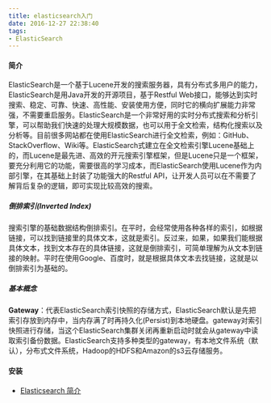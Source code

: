 ```yaml
---
title: elasticsearch入门
date: 2016-12-27 22:38:40
tags:
- ElasticSearch
---
```



#### 简介

ElasticSearch是一个基于Lucene开发的搜索服务器，具有分布式多用户的能力，ElasticSearch是用Java开发的开源项目，基于Restful Web接口，能够达到实时搜索、稳定、可靠、快速、高性能、安装使用方便，同时它的横向扩展能力非常强，不需要重启服务。ElasticSearch是一个非常好用的实时分布式搜索和分析引擎，可以帮助我们快速的处理大规模数据，也可以用于全文检索，结构化搜索以及分析等。目前很多网站都在使用ElasticSearch进行全文检索，例如：GitHub、StackOverflow、Wiki等。ElasticSearch式建立在全文检索引擎Lucene基础上的，而Lucene是最先进、高效的开元搜索引擎框架，但是Lucene只是一个框架，要充分利用它的功能，需要很高的学习成本，而ElasticSearch使用Lucene作为内部引擎，在其基础上封装了功能强大的Restful API，让开发人员可以在不需要了解背后复杂的逻辑，即可实现比较高效的搜索。

<!-- more -->

##### 倒排索引(Inverted Index)

搜索引擎的基础数据结构倒排索引。在平时，会经常使用各种各样的索引，如根据链接，可以找到链接里的具体文本，这就是索引。反过来，如果，如果我们能根据具体文本，找到文本存在的具体链接，这就是倒排索引，可简单理解为从文本到链接的映射。平时在使用Google、百度时，就是根据具体文本去找链接，这就是以倒排索引为基础的。

##### 基本概念

**Gateway**：代表ElasticSearch索引快照的存储方式，ElasticSearch默认是先把索引存放到内存中，当内存满了时再持久化(Persist)到本地硬盘。gateway对索引快照进行存储，当这个ElasticSearch集群关闭再重新启动时就会从gateway中读取索引备份数据。ElasticSearch支持多种类型的gateway，有本地文件系统（默认），分布式文件系统，Hadoop的HDFS和Amazon的s3云存储服务。

#### 安装




* [Elasticsearch 简介](http://lxwei.github.io/posts/Elasticsearch-%E7%AE%80%E4%BB%8B.html)
